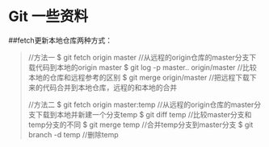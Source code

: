 # Git 一些资料


##fetch更新本地仓库两种方式：

>//方法一
>$ git fetch origin master             //从远程的origin仓库的master分支下载代码到本地的origin master
>$ git log -p master.. origin/master   //比较本地的仓库和远程参考的区别
>$ git merge origin/master             //把远程下载下来的代码合并到本地仓库，远程的和本地的合并
>
>//方法二
>$ git fetch origin master:temp //从远程的origin仓库的master分支下载到本地并新建一个分支temp
>$ git diff temp                //比较master分支和temp分支的不同
>$ git merge temp               //合并temp分支到master分支
>$ git branch -d temp           //删除temp
>